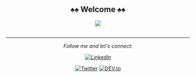 ## <div align="center"> ♠️♠️ Welcome ♠️♠️ </div>                                                     

   </div>
     <div align="center"> 
<img src="https://github.com/bayareaunicorn/bayareaunicorn/blob/main/assets/terminal.gif">
</div>

<div align="center">


</br>

---

<i>Follow me and let's connect:</i><br>

<a href="https://www.linkedin.com/in/scottbeekerofficial" target="_blank"><img src="https://img.shields.io/badge/LinkedIn-%230077B5.svg?&style=flat-square&logo=linkedin&logoColor=white" alt="LinkedIn"></a>

<a href="https://twitter.com/mescottbeeker" target="_blank"><img src="https://img.shields.io/badge/x-%231DA1F2.svg?&style=flat-square&logo=x&logoColor=white" alt="Twitter"></a>
<a href="https://dev.to/pullreview" target="_blank"><img src="https://img.shields.io/badge/DEV-%230A0A0A.svg?&style=flat-square&logo=DEV.to&logoColor=white" alt="DEV.to"></a>

</div>
